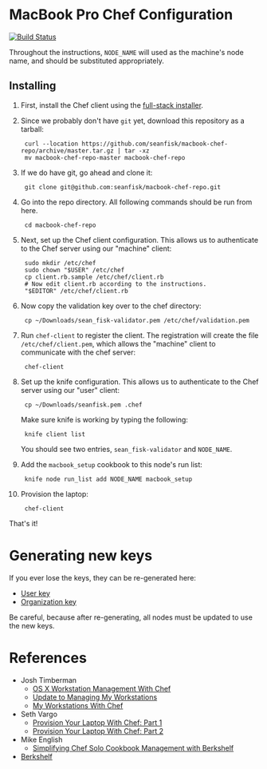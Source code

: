 # MacBook Pro Chef Configuration

[![Build Status](https://travis-ci.org/seanfisk/macbook-chef-repo.png)](https://travis-ci.org/seanfisk/macbook-chef-repo)

Throughout the instructions, `NODE_NAME` will used as the machine's node name, and should be substituted appropriately.

## Installing

1. First, install the Chef client using the [full-stack installer][chef_install].
1. Since we probably don't have `git` yet, download this repository as a tarball:

        curl --location https://github.com/seanfisk/macbook-chef-repo/archive/master.tar.gz | tar -xz
        mv macbook-chef-repo-master macbook-chef-repo

1. If we do have git, go ahead and clone it:

        git clone git@github.com:seanfisk/macbook-chef-repo.git

1. Go into the repo directory. All following commands should be run from here.

        cd macbook-chef-repo

1. Next, set up the Chef client configuration. This allows us to authenticate to the Chef server using our "machine" client:

        sudo mkdir /etc/chef
        sudo chown "$USER" /etc/chef
        cp client.rb.sample /etc/chef/client.rb
        # Now edit client.rb according to the instructions.
        "$EDITOR" /etc/chef/client.rb

1. Now copy the validation key over to the chef directory:

        cp ~/Downloads/sean_fisk-validator.pem /etc/chef/validation.pem

1. Run `chef-client` to register the client. The registration will create the file `/etc/chef/client.pem`, which allows the "machine" client to communicate with the chef server:

        chef-client

1. Set up the knife configuration. This allows us to authenticate to the Chef server using our "user" client:

        cp ~/Downloads/seanfisk.pem .chef

    Make sure knife is working by typing the following:

        knife client list

    You should see two entries, `sean_fisk-validator` and `NODE_NAME`.

1. Add the `macbook_setup` cookbook to this node's run list:

        knife node run_list add NODE_NAME macbook_setup

1. Provision the laptop:

        chef-client

That's it!

[chef_install]: http://www.opscode.com/chef/install/

# Generating new keys

If you ever lose the keys, they can be re-generated here:

* [User key](https://www.opscode.com/account/password)
* [Organization key](https://manage.opscode.com/organizations)

Be careful, because after re-generating, all nodes must be updated to use the new keys.

# References

* Josh Timberman
    * [OS X Workstation Management With Chef](http://jtimberman.housepub.org/blog/2012/07/29/os-x-workstation-management-with-chef/)
    * [Update to Managing My Workstations](http://jtimberman.housepub.org/blog/2011/09/04/update-to-managing-my-workstations/)
    * [My Workstations With Chef](http://jtimberman.housepub.org/blog/2011/04/03/managing-my-workstations-with-chef/)
* Seth Vargo
    * [Provision Your Laptop With Chef: Part 1](http://technology.customink.com/blog/2012/05/28/provision-your-laptop-with-chef-part-1/)
    * [Provision Your Laptop With Chef: Part 2](http://technology.customink.com/blog/2012/07/30/provision-your-laptop-with-chef-part-2/)
* Mike English
    * [Simplifying Chef Solo Cookbook Management with Berkshelf](http://spin.atomicobject.com/2013/01/03/berks-simplifying-chef-solo-cookbook-management-with-berkshelf/)
* [Berkshelf](http://berkshelf.com/)
